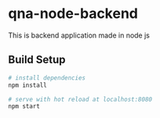 # qna-node-backend
This is backend application made in node js

## Build Setup

``` bash
# install dependencies
npm install

# serve with hot reload at localhost:8080
npm start
```

